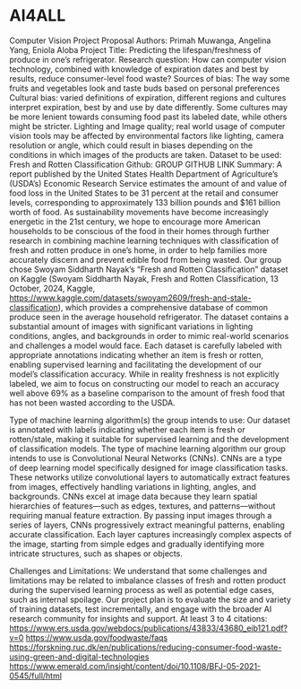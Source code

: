 # AI4ALL
Computer Vision Project Proposal 
Authors: Primah Muwanga, Angelina Yang, Eniola Aloba
Project Title: Predicting the lifespan/freshness of produce in one’s refrigerator. 
Research question: How can computer vision technology, combined with knowledge of expiration dates and best by results, reduce consumer-level food waste?
Sources of bias: 
The way some fruits and vegetables look and taste buds based on personal preferences
Cultural bias: varied definitions of expiration, different regions and cultures interpret expiration, best by and use by date differently. Some cultures may be more lenient towards consuming food past its labeled date, while others might be stricter.
Lighting and Image quality; real world usage of computer vision tools may be affected by environmental factors like lighting, camera resolution or angle, which could result in biases depending on the conditions in which images of the products are taken. 
Dataset to be used: Fresh and Rotten Classification
Github: GROUP GITHUB LINK
Summary: 
A report published by the United States Health Department of Agriculture’s (USDA’s) Economic Research Service estimates the amount of and value of food loss in the United States to be 31 percent at the retail and consumer levels, corresponding to approximately 133 billion pounds and $161 billion worth of food. As sustainability movements have become increasingly energetic in the 21st century, we hope to encourage more American households to be conscious of the food in their homes through further research in combining machine learning techniques with classification of fresh and rotten produce in one’s home, in order to help families more accurately discern and prevent edible food from being wasted. Our group chose Swoyam Siddharth Nayak’s “Fresh and Rotten Classification” dataset on Kaggle (Swoyam Siddharth Nayak, Fresh and Rotten Classification, 13 October, 2024, Kaggle, https://www.kaggle.com/datasets/swoyam2609/fresh-and-stale-classification), which provides a comprehensive database of common produce seen in the average household refrigerator.
The dataset contains a substantial amount of images with significant variations in lighting conditions, angles, and backgrounds in order to mimic real-world scenarios and challenges a model would face. Each dataset is carefully labeled with appropriate annotations indicating whether an item is fresh or rotten, enabling supervised learning and facilitating the development of our model’s classification accuracy. While in reality freshness is not explicitly labeled, we aim to focus on constructing our model to reach an accuracy well above 69% as a baseline comparison to the amount of fresh food that has not been wasted according to the USDA.

Type of machine learning algorithm(s) the group intends to use: Our dataset is annotated with labels indicating whether each item is fresh or rotten/stale, making it suitable for supervised learning and the development of classification models. The type of machine learning algorithm our group intends to use is Convolutional Neural Networks (CNNs). CNNs are a type of deep learning model specifically designed for image classification tasks. These networks utilize convolutional layers to automatically extract features from images, effectively handling variations in lighting, angles, and backgrounds. CNNs excel at image data because they learn spatial hierarchies of features—such as edges, textures, and patterns—without requiring manual feature extraction. By passing input images through a series of layers, CNNs progressively extract meaningful patterns, enabling accurate classification. Each layer captures increasingly complex aspects of the image, starting from simple edges and gradually identifying more intricate structures, such as shapes or objects.

Challenges and Limitations: 
We understand that some challenges and limitations may be related to imbalance classes of fresh and rotten product during the supervised learning process as well as potential edge cases, such as internal spoilage. Our project plan is to evaluate the size and variety of training datasets, test incrementally, and engage with the broader AI research community for insights and support.
At least 3 to 4 citations: 
https://www.ers.usda.gov/webdocs/publications/43833/43680_eib121.pdf?v=0
https://www.usda.gov/foodwaste/faqs 
https://forskning.ruc.dk/en/publications/reducing-consumer-food-waste-using-green-and-digital-technologies 
https://www.emerald.com/insight/content/doi/10.1108/BFJ-05-2021-0545/full/html
